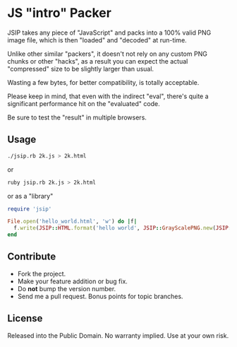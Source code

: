 JS "intro" Packer
=================
JSIP takes any piece of "JavaScript" and packs into a 100% valid PNG
image file, which is then "loaded" and "decoded" at run-time.

Unlike other similar "packers", it doesn't not rely on any custom
PNG chunks or other "hacks", as a result you can expect the actual 
"compressed" size to be slightly larger than usual.

Wasting a few bytes, for better compatibility, is totally acceptable.

Please keep in mind, that even with the indirect "eval", there's quite
a significant performance hit on the "evaluated" code.

Be sure to test the "result" in multiple browsers.

Usage
-----
```bash
./jsip.rb 2k.js > 2k.html
```

or

```bash
ruby jsip.rb 2k.js > 2k.html
```

or as a "library"

```ruby
require 'jsip'

File.open('hello_world.html', 'w') do |f|
  f.write(JSIP::HTML.format('hello world', JSIP::GrayScalePNG.new(JSIP::JS.clean('alert("hello world");'))))
end
```

Contribute
----------
* Fork the project.
* Make your feature addition or bug fix.
* Do **not** bump the version number.
* Send me a pull request. Bonus points for topic branches.

License
-------
Released into the Public Domain. No warranty implied. Use at your own risk.
